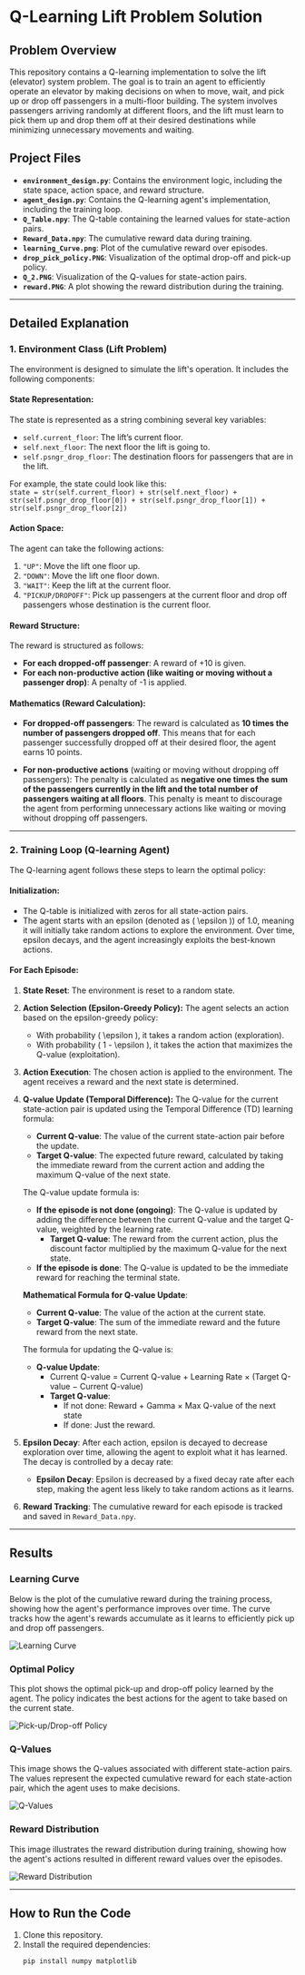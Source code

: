 # Q-Learning Lift Problem Solution

## Problem Overview

This repository contains a Q-learning implementation to solve the lift (elevator) system problem. The goal is to train an agent to efficiently operate an elevator by making decisions on when to move, wait, and pick up or drop off passengers in a multi-floor building. The system involves passengers arriving randomly at different floors, and the lift must learn to pick them up and drop them off at their desired destinations while minimizing unnecessary movements and waiting.

## Project Files

- **`environment_design.py`**: Contains the environment logic, including the state space, action space, and reward structure.
- **`agent_design.py`**: Contains the Q-learning agent's implementation, including the training loop.
- **`Q_Table.npy`**: The Q-table containing the learned values for state-action pairs.
- **`Reward_Data.npy`**: The cumulative reward data during training.
- **`learning_Curve.png`**: Plot of the cumulative reward over episodes.
- **`drop_pick_policy.PNG`**: Visualization of the optimal drop-off and pick-up policy.
- **`Q_2.PNG`**: Visualization of the Q-values for state-action pairs.
- **`reward.PNG`**: A plot showing the reward distribution during the training.

---

## Detailed Explanation

### 1. **Environment Class (Lift Problem)**

The environment is designed to simulate the lift's operation. It includes the following components:

#### **State Representation:**

The state is represented as a string combining several key variables:
- `self.current_floor`: The lift’s current floor.
- `self.next_floor`: The next floor the lift is going to.
- `self.psngr_drop_floor`: The destination floors for passengers that are in the lift.
  
For example, the state could look like this:  
`state = str(self.current_floor) + str(self.next_floor) + str(self.psngr_drop_floor[0]) + str(self.psngr_drop_floor[1]) + str(self.psngr_drop_floor[2])`

#### **Action Space:**

The agent can take the following actions:
1. `"UP"`: Move the lift one floor up.
2. `"DOWN"`: Move the lift one floor down.
3. `"WAIT"`: Keep the lift at the current floor.
4. `"PICKUP/DROPOFF"`: Pick up passengers at the current floor and drop off passengers whose destination is the current floor.

#### **Reward Structure:**

The reward is structured as follows:
- **For each dropped-off passenger**: A reward of +10 is given.
- **For each non-productive action (like waiting or moving without a passenger drop)**: A penalty of -1 is applied.

#### **Mathematics (Reward Calculation):**

- **For dropped-off passengers**: 
  The reward is calculated as **10 times the number of passengers dropped off**. This means that for each passenger successfully dropped off at their desired floor, the agent earns 10 points.
  
- **For non-productive actions** (waiting or moving without dropping off passengers):
  The penalty is calculated as **negative one times the sum of the passengers currently in the lift and the total number of passengers waiting at all floors**. This penalty is meant to discourage the agent from performing unnecessary actions like waiting or moving without dropping off passengers.

---

### 2. **Training Loop (Q-learning Agent)**

The Q-learning agent follows these steps to learn the optimal policy:

#### **Initialization:**

- The Q-table is initialized with zeros for all state-action pairs.
- The agent starts with an epsilon (denoted as \( \epsilon \)) of 1.0, meaning it will initially take random actions to explore the environment. Over time, epsilon decays, and the agent increasingly exploits the best-known actions.
  
#### **For Each Episode:**

1. **State Reset**: 
   The environment is reset to a random state.

2. **Action Selection (Epsilon-Greedy Policy):**
   The agent selects an action based on the epsilon-greedy policy:
   - With probability \( \epsilon \), it takes a random action (exploration).
   - With probability \( 1 - \epsilon \), it takes the action that maximizes the Q-value (exploitation).

3. **Action Execution**:
   The chosen action is applied to the environment. The agent receives a reward and the next state is determined.

4. **Q-value Update (Temporal Difference):**
   The Q-value for the current state-action pair is updated using the Temporal Difference (TD) learning formula:
   - **Current Q-value**: The value of the current state-action pair before the update.
   - **Target Q-value**: The expected future reward, calculated by taking the immediate reward from the current action and adding the maximum Q-value of the next state. 
   
   The Q-value update formula is:
   - **If the episode is not done (ongoing)**: The Q-value is updated by adding the difference between the current Q-value and the target Q-value, weighted by the learning rate.
     - **Target Q-value**: The reward from the current action, plus the discount factor multiplied by the maximum Q-value for the next state.
   - **If the episode is done**: The Q-value is updated to be the immediate reward for reaching the terminal state.

   **Mathematical Formula for Q-value Update**:
   - **Current Q-value**: The value of the action at the current state.
   - **Target Q-value**: The sum of the immediate reward and the future reward from the next state.
   
   The formula for updating the Q-value is:
   - **Q-value Update**: 
     - Current Q-value = Current Q-value + Learning Rate × (Target Q-value − Current Q-value)
     - **Target Q-value**:
       - If not done: Reward + Gamma × Max Q-value of the next state
       - If done: Just the reward.

5. **Epsilon Decay**:
   After each action, epsilon is decayed to decrease exploration over time, allowing the agent to exploit what it has learned. The decay is controlled by a decay rate:
   - **Epsilon Decay**: Epsilon is decreased by a fixed decay rate after each step, making the agent less likely to take random actions as it learns.

6. **Reward Tracking**: 
   The cumulative reward for each episode is tracked and saved in `Reward_Data.npy`.

---

## Results

### **Learning Curve**

Below is the plot of the cumulative reward during the training process, showing how the agent's performance improves over time. The curve tracks how the agent's rewards accumulate as it learns to efficiently pick up and drop off passengers.

![Learning Curve](learning_Curve.png)

### **Optimal Policy**

This plot shows the optimal pick-up and drop-off policy learned by the agent. The policy indicates the best actions for the agent to take based on the current state.

![Pick-up/Drop-off Policy](drop_pick_policy.PNG)

### **Q-Values**

This image shows the Q-values associated with different state-action pairs. The values represent the expected cumulative reward for each state-action pair, which the agent uses to make decisions.

![Q-Values](Q_2.PNG)

### **Reward Distribution**

This image illustrates the reward distribution during training, showing how the agent's actions resulted in different reward values over the episodes.

![Reward Distribution](reward.PNG)

---

## How to Run the Code

1. Clone this repository.
2. Install the required dependencies:
   ```bash
   pip install numpy matplotlib
